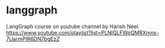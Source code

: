 # langgraph
LangGraph course on youtube channel by Harish Neel.
https://www.youtube.com/playlist?list=PLNIQLFWpQMRXmns-7UarmPIR6DN7bgEzZ


